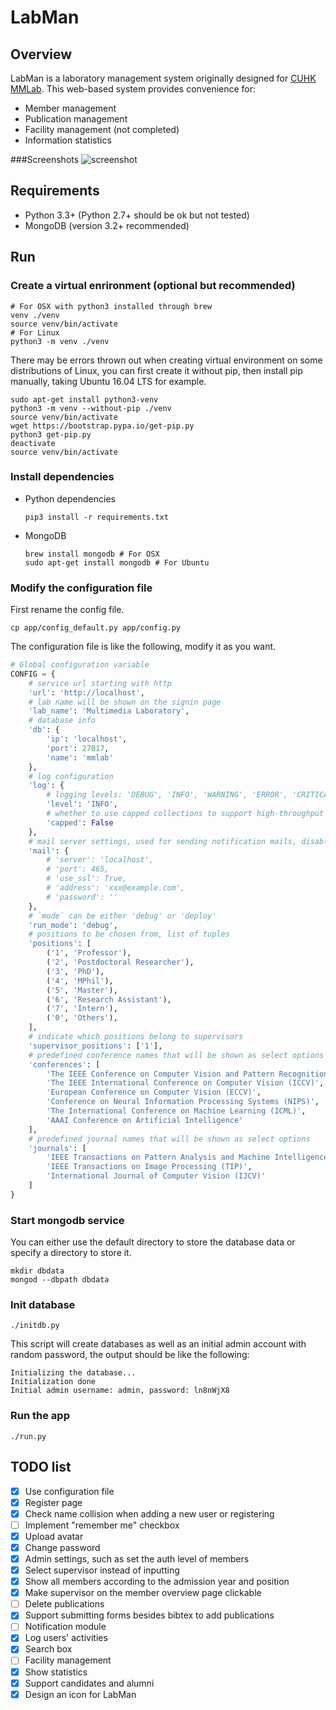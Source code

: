 # LabMan

## Overview
LabMan is a laboratory management system originally designed for [CUHK MMLab](http://mmlab.ie.cuhk.edu.hk/). This web-based system provides convenience for:
- Member management
- Publication management
- Facility management (not completed)
- Information statistics

###Screenshots
![screenshot](http://ckfile.oss-cn-shenzhen.aliyuncs.com/screenshot_all.jpg)

## Requirements
- Python 3.3+ (Python 2.7+ should be ok but not tested)
- MongoDB (version 3.2+ recommended)

## Run
### Create a virtual enrironment (optional but recommended)
``` shell
# For OSX with python3 installed through brew
venv ./venv
source venv/bin/activate
# For Linux
python3 -m venv ./venv
```
There may be errors thrown out when creating virtual environment on some distributions of Linux, you can first create it without pip, then install pip manually, taking Ubuntu 16.04 LTS for example.
``` shell
sudo apt-get install python3-venv
python3 -m venv --without-pip ./venv
source venv/bin/activate
wget https://bootstrap.pypa.io/get-pip.py
python3 get-pip.py
deactivate
source venv/bin/activate
```

### Install dependencies
- Python dependencies

    ``` shell
    pip3 install -r requirements.txt
    ```

- MongoDB

    ``` shell
    brew install mongodb # For OSX
    sudo apt-get install mongodb # For Ubuntu
    ```

### Modify the configuration file
First rename the config file.
``` shell
cp app/config_default.py app/config.py
```
The configuration file is like the following, modify it as you want.
``` python
# Global configuration variable
CONFIG = {
    # service url starting with http
    'url': 'http://localhost',
    # lab name will be shown on the signin page
    'lab_name': 'Multimedia Laboratory',
    # database info
    'db': {
        'ip': 'localhost',
        'port': 27017,
        'name': 'mmlab'
    },
    # log configuration
    'log': {
        # logging levels: 'DEBUG', 'INFO', 'WARNING', 'ERROR', 'CRITICAL'
        'level': 'INFO',
        # whether to use capped collections to support high-throughput operations
        'capped': False
    },
    # mail server settings, used for sending notification mails, disabled if empty
    'mail': {
        # 'server': 'localhost',
        # 'port': 465,
        # 'use_ssl': True,
        # 'address': 'xxx@example.com',
        # 'password': ''
    },
    # `mode` can be either 'debug' or 'deploy'
    'run_mode': 'debug',
    # positions to be chosen from, list of tuples
    'positions': [
        ('1', 'Professor'),
        ('2', 'Postdoctoral Researcher'),
        ('3', 'PhD'),
        ('4', 'MPhil'),
        ('5', 'Master'),
        ('6', 'Research Assistant'),
        ('7', 'Intern'),
        ('0', 'Others'),
    ],
    # indicate which positions belong to supervisors
    'supervisor_positions': ['1'],
    # predefined conference names that will be shown as select options
    'conferences': [
        'The IEEE Conference on Computer Vision and Pattern Recognition (CVPR)',
        'The IEEE International Conference on Computer Vision (ICCV)',
        'European Conference on Computer Vision (ECCV)',
        'Conference on Neural Information Processing Systems (NIPS)',
        'The International Conference on Machine Learning (ICML)',
        'AAAI Conference on Artificial Intelligence'
    ],
    # predefined journal names that will be shown as select options
    'journals': [
        'IEEE Transactions on Pattern Analysis and Machine Intelligence (PAMI)',
        'IEEE Transactions on Image Processing (TIP)',
        'International Journal of Computer Vision (IJCV)'
    ]
}
```

### Start mongodb service
You can either use the default directory to store the database data or specify a directory to store it.
``` shell
mkdir dbdata
mongod --dbpath dbdata
```

### Init database
``` shell
./initdb.py
```
This script will create databases as well as an initial admin account with random password, the output should be like the following:
```
Initializing the database...
Initialization done
Initial admin username: admin, password: ln8nWjX8
```

### Run the app
``` shell
./run.py
```

## TODO list
- [x] Use configuration file
- [x] Register page
- [x] Check name collision when adding a new user or registering
- [ ] Implement "remember me" checkbox
- [x] Upload avatar
- [x] Change password
- [x] Admin settings, such as set the auth level of members
- [x] Select supervisor instead of inputting
- [x] Show all members according to the admission year and position
- [x] Make supervisor on the member overview page clickable
- [ ] Delete publications
- [x] Support submitting forms besides bibtex to add publications
- [ ] Notification module
- [x] Log users' activities
- [x] Search box
- [ ] Facility management
- [x] Show statistics
- [x] Support candidates and alumni
- [x] Design an icon for LabMan
